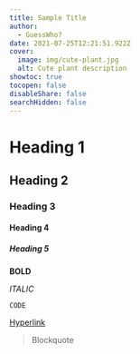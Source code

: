 ```yaml
---
title: Sample Title
author:
  - GuessWho?
date: 2021-07-25T12:21:51.922Z
cover:
  image: img/cute-plant.jpg
  alt: Cute plant description
showtoc: true
tocopen: false
disableShare: false
searchHidden: false
---
```

# Heading 1

## Heading 2

### Heading 3

#### Heading 4

##### Heading 5

**BOLD**

*ITALIC*

`CODE`

[Hyperlink](google.com)

> Blockquote

[](google.com)